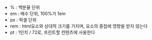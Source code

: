 - % : 백분율 단위
- em : 배수 단위, 100%가 1em
- px : 픽셀 단위
- rem : html요소와 상대적 크기를 가지며, 요소의 중첩에 영향을 받지 않는다
- pt : 1인치 / 72로, 프린트할 컨텐츠에 사용한다